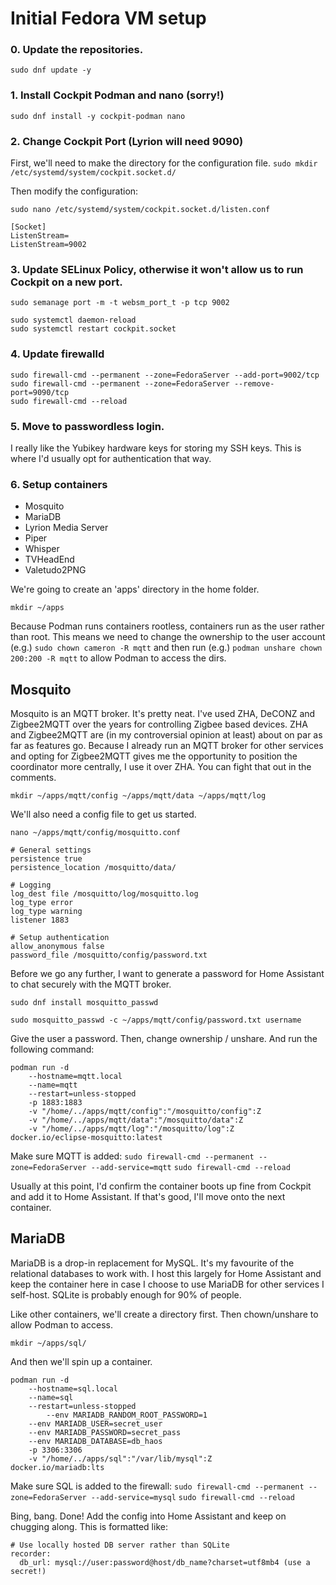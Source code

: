# Initial Fedora VM setup 

### 0. Update the repositories.
`sudo dnf update -y `

### 1. Install Cockpit Podman and nano (sorry!)
`sudo dnf install -y cockpit-podman nano`

### 2. Change Cockpit Port (Lyrion will need 9090)

First, we'll need to make the directory for the configuration file.
`sudo mkdir /etc/systemd/system/cockpit.socket.d/`

Then modify the configuration: 
```
sudo nano /etc/systemd/system/cockpit.socket.d/listen.conf

[Socket]
ListenStream=
ListenStream=9002
```

### 3. Update SELinux Policy, otherwise it won't allow us to run Cockpit on a new port.
`sudo semanage port -m -t websm_port_t -p tcp 9002`

```
sudo systemctl daemon-reload
sudo systemctl restart cockpit.socket
```

### 4. Update firewalld
```
sudo firewall-cmd --permanent --zone=FedoraServer --add-port=9002/tcp
sudo firewall-cmd --permanent --zone=FedoraServer --remove-port=9090/tcp
sudo firewall-cmd --reload
```

### 5. Move to passwordless login.
I really like the Yubikey hardware keys for storing my SSH keys. This is where I'd usually opt for authentication that way.

### 6. Setup containers
 - Mosquito
 - MariaDB
 - Lyrion Media Server
 - Piper
 - Whisper
 - TVHeadEnd
 - Valetudo2PNG

We're going to create an 'apps' directory in the home folder.

`mkdir ~/apps`

Because Podman runs containers rootless, containers run as the user rather than root. This means we need to change the ownership to the user account (e.g.) `sudo chown cameron -R mqtt` and then run (e.g.) `podman unshare chown 200:200 -R mqtt` to allow Podman to access the dirs.

## Mosquito
Mosquito is an MQTT broker. It's pretty neat. I've used ZHA, DeCONZ and Zigbee2MQTT over the years for controlling Zigbee based devices. ZHA and Zigbee2MQTT are (in my controversial opinion at least) about on par as far as features go. Because I already run an MQTT broker for other services and opting for Zigbee2MQTT gives me the opportunity to position the coordinator more centrally, I use it over ZHA. You can fight that out in the comments.

`mkdir ~/apps/mqtt/config ~/apps/mqtt/data ~/apps/mqtt/log`

We'll also need a config file to get us started. 

`nano ~/apps/mqtt/config/mosquitto.conf`

```
# General settings
persistence true
persistence_location /mosquitto/data/

# Logging
log_dest file /mosquitto/log/mosquitto.log
log_type error
log_type warning
listener 1883

# Setup authentication
allow_anonymous false
password_file /mosquitto/config/password.txt
```

Before we go any further, I want to generate a password for Home Assistant to chat securely with the MQTT broker. 

`sudo dnf install mosquitto_passwd`

`sudo mosquitto_passwd -c ~/apps/mqtt/config/password.txt username`

Give the user a password. Then, change ownership / unshare. And run the following command:

```
podman run -d
	--hostname=mqtt.local
	--name=mqtt
	--restart=unless-stopped
	-p 1883:1883
	-v "/home/../apps/mqtt/config":"/mosquitto/config":Z
	-v "/home/../apps/mqtt/data":"/mosquitto/data":Z
	-v "/home/../apps/mqtt/log":"/mosquitto/log":Z
docker.io/eclipse-mosquitto:latest
```

Make sure MQTT is added: 
`sudo firewall-cmd --permanent --zone=FedoraServer --add-service=mqtt`
`sudo firewall-cmd --reload`

Usually at this point, I'd confirm the container boots up fine from Cockpit and add it to Home Assistant. If that's good, I'll move onto the next container. 

## MariaDB
MariaDB is a drop-in replacement for MySQL. It's my favourite of the relational databases to work with. I host this largely for Home Assistant and keep the container here in case I choose to use MariaDB for other services I self-host. SQLite is probably enough for 90% of people.

Like other containers, we'll create a directory first. Then chown/unshare to allow Podman to access.

`mkdir ~/apps/sql/`

And then we'll spin up a container. 

```
podman run -d
	--hostname=sql.local
	--name=sql
	--restart=unless-stopped
        --env MARIADB_RANDOM_ROOT_PASSWORD=1
	--env MARIADB_USER=secret_user
	--env MARIADB_PASSWORD=secret_pass
	--env MARIADB_DATABASE=db_haos
	-p 3306:3306
	-v "/home/../apps/sql":"/var/lib/mysql":Z
docker.io/mariadb:lts
```

Make sure SQL is added to the firewall: 
`sudo firewall-cmd --permanent --zone=FedoraServer --add-service=mysql`
`sudo firewall-cmd --reload`

Bing, bang. Done! Add the config into Home Assistant and keep on chugging along. This is formatted like: 

```
# Use locally hosted DB server rather than SQLite
recorder:
  db_url: mysql://user:password@host/db_name?charset=utf8mb4 (use a secret!)
```
